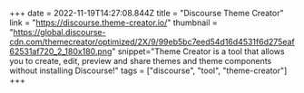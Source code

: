 +++
date = 2022-11-19T14:27:08.844Z
title = "Discourse Theme Creator"
link = "https://discourse.theme-creator.io/"
thumbnail = "https://global.discourse-cdn.com/themecreator/optimized/2X/9/99eb5bc7eed54d16d4531f6d275eaf62531af720_2_180x180.png"
snippet="Theme Creator is a tool that allows you to create, edit, preview and share themes and theme components without installing Discourse!"
tags = ["discourse", "tool", "theme-creator"]
+++
